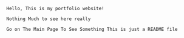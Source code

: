     Hello, This is my portfolio website!

    Nothing Much to see here really

    Go on The Main Page To See Something This is just a README file
